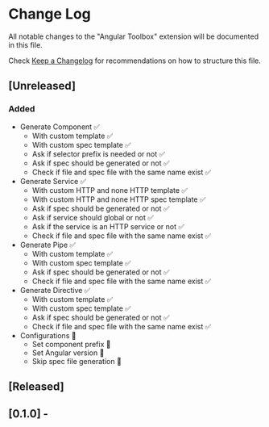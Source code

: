 # Change Log

All notable changes to the "Angular Toolbox" extension will be documented in this file.

Check [Keep a Changelog](http://keepachangelog.com/) for recommendations on how to structure this file.

## [Unreleased]

### Added

- Generate Component ✅
  - With custom template ✅
  - With custom spec template ✅
  - Ask if selector prefix is needed or not ✅
  - Ask if spec should be generated or not ✅
  - Check if file and spec file with the same name exist ✅
- Generate Service ✅
  - With custom HTTP and none HTTP template ✅
  - With custom HTTP and none HTTP spec template ✅
  - Ask if spec should be generated or not ✅
  - Ask if service should global or not ✅
  - Ask if the service is an HTTP service or not ✅
  - Check if file and spec file with the same name exist ✅
- Generate Pipe ✅
  - With custom template ✅
  - With custom spec template ✅
  - Ask if spec should be generated or not ✅
  - Check if file and spec file with the same name exist ✅
- Generate Directive ✅
  - With custom template ✅
  - With custom spec template ✅
  - Ask if spec should be generated or not ✅
  - Check if file and spec file with the same name exist ✅
- Configurations 🔄
  - Set component prefix 🔄
  - Set Angular version 🔄
  - Skip spec file generation 🔄

## [Released]

## [0.1.0] -
